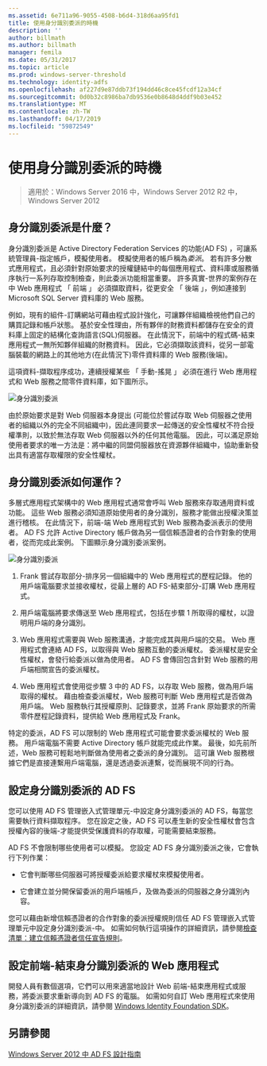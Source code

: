 ```yaml
---
ms.assetid: 6e711a96-9055-4508-b6d4-318d6aa95fd1
title: 使用身分識別委派的時機
description: ''
author: billmath
ms.author: billmath
manager: femila
ms.date: 05/31/2017
ms.topic: article
ms.prod: windows-server-threshold
ms.technology: identity-adfs
ms.openlocfilehash: af227d9e87ddb73f194dd46c8ce45fcdf12a34cf
ms.sourcegitcommit: 0d0b32c8986ba7db9536e0b8648d4ddf9b03e452
ms.translationtype: MT
ms.contentlocale: zh-TW
ms.lasthandoff: 04/17/2019
ms.locfileid: "59872549"
---
```

# <a name="when-to-use-identity-delegation"></a>使用身分識別委派的時機

>適用於：Windows Server 2016 中，Windows Server 2012 R2 中，Windows Server 2012
  
## <a name="what-is-identity-delegation"></a>身分識別委派是什麼？  
身分識別委派是 Active Directory Federation Services 的功能\(AD FS\) ，可讓系統管理員\-指定帳戶，模擬使用者。 模擬使用者的帳戶稱為*委派*。 若有許多分散式應用程式，且必須針對原始要求的授權鏈結中的每個應用程式、資料庫或服務循序執行一系列存取控制檢查，則此委派功能相當重要。 許多真實\-世界的案例存在中 Web 應用程式 「 前端 」 必須擷取資料，從更安全 「 後端 」，例如連接到 Microsoft SQL Server 資料庫的 Web 服務。  
  
例如，現有的組件\-訂購網站可藉由程式設計強化，可讓夥伴組織檢視他們自己的購買記錄和帳戶狀態。 基於安全性理由，所有夥伴的財務資料都儲存在安全的資料庫上固定的結構化查詢語言\(SQL\)伺服器。 在此情況下，前端中的程式碼\-結束應用程式一無所知夥伴組織的財務資料。 因此，它必須擷取該資料，從另一部電腦裝載的網路上的其他地方\(在此情況下\)零件資料庫的 Web 服務\(後端\)。  
  
這項資料\-擷取程序成功，連續授權某些 「 手動\-搖晃 」 必須在進行 Web 應用程式和 Web 服務之間零件資料庫，如下圖所示。  
  
![身分識別委派](media/adfs2_identitydelegationconcept.gif)  
  
由於原始要求是對 Web 伺服器本身提出 (可能位於嘗試存取 Web 伺服器之使用者的組織以外的完全不同組織中)，因此連同要求一起傳送的安全性權杖不符合授權準則，以致於無法存取 Web 伺服器以外的任何其他電腦。 因此，可以滿足原始使用者要求的唯一方法是：將中繼的同盟伺服器放在資源夥伴組織中，協助重新發出具有適當存取權限的安全性權杖。  
  
## <a name="how-does-identity-delegation-work"></a>身分識別委派如何運作？  
多層式應用程式架構中的 Web 應用程式通常會呼叫 Web 服務來存取通用資料或功能。 這些 Web 服務必須知道原始使用者的身分識別，服務才能做出授權決策並進行稽核。 在此情況下，前端\-端 Web 應用程式到 Web 服務為委派表示的使用者。 AD FS 允許 Active Directory 帳戶做為另一個信賴憑證者的合作對象的使用者，從而完成此案例。 下圖顯示身分識別委派案例。  
  
![身分識別委派](media/adfs2_identitydelegationsteps.gif)  
  
1.  Frank 嘗試存取部分\-排序另一個組織中的 Web 應用程式的歷程記錄。 他的用戶端電腦要求並接收權杖，從最上層的 AD FS\-結束部分\-訂購 Web 應用程式。  
  
2.  用戶端電腦將要求傳送至 Web 應用程式，包括在步驟 1 所取得的權杖，以證明用戶端的身分識別。  
  
3.  Web 應用程式需要與 Web 服務溝通，才能完成其與用戶端的交易。 Web 應用程式會連絡 AD FS，以取得與 Web 服務互動的委派權杖。 委派權杖是安全性權杖，會發行給委派以做為使用者。 AD FS 會傳回包含針對 Web 服務的用戶端相關宣告的委派權杖。  
  
4.  Web 應用程式會使用從步驟 3 中的 AD FS，以存取 Web 服務，做為用戶端取得的權杖。 藉由檢查委派權杖，Web 服務可判斷 Web 應用程式是否做為用戶端。 Web 服務執行其授權原則、記錄要求，並將 Frank 原始要求的所需零件歷程記錄資料，提供給 Web 應用程式及 Frank。  
  
特定的委派，AD FS 可以限制的 Web 應用程式可能會要求委派權杖的 Web 服務。 用戶端電腦不需要 Active Directory 帳戶就能完成此作業。 最後，如先前所述，Web 服務可輕鬆地判斷做為使用者之委派的身分識別。 這可讓 Web 服務根據它們是直接連繫用戶端電腦，還是透過委派連繫，從而展現不同的行為。  
  
## <a name="configuring-ad-fs-for-identity-delegation"></a>設定身分識別委派的 AD FS  
您可以使用 AD FS 管理嵌入式管理單元\-中設定身分識別委派的 AD FS，每當您需要執行資料擷取程序。 您在設定之後，AD FS 可以產生新的安全性權杖會包含授權內容的後端\-才能提供受保護資料的存取權，可能需要結束服務。  
  
AD FS 不會限制哪些使用者可以模擬。 您設定 AD FS 身分識別委派之後，它會執行下列作業：  
  
-   它會判斷哪些伺服器可將授權委派給要求權杖來模擬使用者。  
  
-   它會建立並分開保留委派的用戶端帳戶，及做為委派的伺服器之身分識別內容。  
  
您可以藉由新增信賴憑證者的合作對象的委派授權規則信任 AD FS 管理嵌入式管理單元中設定身分識別委派\-中。 如需如何執行這項操作的詳細資訊，請參閱[檢查清單：建立信賴憑證者信任宣告規則](../../ad-fs/deployment/Checklist--Creating-Claim-Rules-for-a-Relying-Party-Trust.md)。  
  
## <a name="configuring-the-front-end-web-application-for-identity-delegation"></a>設定前端\-結束身分識別委派的 Web 應用程式  
開發人員有數個選項，它們可以用來適當地設計 Web 前端\-結束應用程式或服務，將委派要求重新導向到 AD FS 的電腦。 如需如何自訂 Web 應用程式來使用身分識別委派的詳細資訊，請參閱 [Windows Identity Foundation SDK](https://go.microsoft.com/fwlink/?LinkId=122266)。  
  
## <a name="see-also"></a>另請參閱
[Windows Server 2012 中 AD FS 設計指南](AD-FS-Design-Guide-in-Windows-Server-2012.md)
